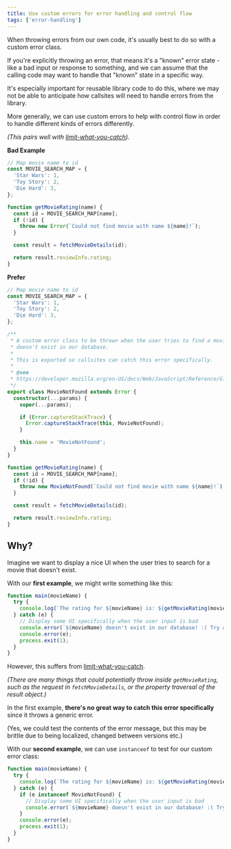 ```yaml
---
title: Use custom errors for error handling and control flow
tags: ['error-handling']
---
```


When throwing errors from our own code, it's usually best to do so with a custom
error class.

If you're explicitly throwing an error, that means it's a "known" error state -
like a bad input or response to something, and we can assume that the calling
code may want to handle that "known" state in a specific way.

It's especially important for reusable library code to do this, where we may not
be able to anticipate how callsites will need to handle errors from the library.

More generally, we can use custom errors to help with control flow in order to
handle different kinds of errors differently.

_(This pairs well with [limit-what-you-catch](../limit-what-you-catch/))._

**Bad Example**

```javascript
// Map movie name to id
const MOVIE_SEARCH_MAP = {
  'Star Wars': 1,
  'Toy Story': 2,
  'Die Hard': 3,
};

function getMovieRating(name) {
  const id = MOVIE_SEARCH_MAP[name];
  if (!id) {
    throw new Error(`Could not find movie with name ${name}!`);
  }

  const result = fetchMovieDetails(id);

  return result.reviewInfo.rating;
}
```

**Prefer**

```typescript
// Map movie name to id
const MOVIE_SEARCH_MAP = {
  'Star Wars': 1,
  'Toy Story': 2,
  'Die Hard': 3,
};

/**
 * A custom error class to be thrown when the user tries to find a movie that
 * doesn't exist in our database.
 *
 * This is exported so callsites can catch this error specifically.
 *
 * @see
 * https://developer.mozilla.org/en-US/docs/Web/JavaScript/Reference/Global_Objects/Error
 */
export class MovieNotFound extends Error {
  constructor(...params) {
    super(...params);

    if (Error.captureStackTrace) {
      Error.captureStackTrace(this, MovieNotFound);
    }

    this.name = 'MovieNotFound';
  }
}

function getMovieRating(name) {
  const id = MOVIE_SEARCH_MAP[name];
  if (!id) {
    throw new MovieNotFound(`Could not find movie with name ${name}!`);
  }

  const result = fetchMovieDetails(id);

  return result.reviewInfo.rating;
}
```

## Why?

Imagine we want to display a nice UI when the user tries to search for a movie
that doesn't exist.

With our **first example**, we might write something like this:

```js
function main(movieName) {
  try {
    console.log(`The rating for ${movieName} is: ${getMovieRating(movieName)}`);
  } catch (e) {
    // Display some UI specifically when the user input is bad
    console.error(`${movieName} doesn't exist in our database! :( Try again!`);
    console.error(e);
    process.exit(1);
  }
}
```

However, this suffers from [limit-what-you-catch](../limit-what-you-catch/).

_(There are many things that could potentially throw inside `getMovieRating`,
such as the request in `fetchMovieDetails`, or the property traversal of the
result object.)_

In the first example, **there's no great way to catch this error specifically**
since it throws a generic error.

(Yes, we could test the contents of the error message, but this may be brittle
due to being localized, changed between versions etc.)

With our **second example**, we can use `instanceof` to test for our custom error
class:

```js
function main(movieName) {
  try {
    console.log(`The rating for ${movieName} is: ${getMovieRating(movieName)}`);
  } catch (e) {
    if (e instanceof MovieNotFound) {
      // Display some UI specifically when the user input is bad
      console.error(`${movieName} doesn't exist in our database! :( Try again!`);
    }
    console.error(e);
    process.exit(1);
  }
}
```
